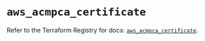 # `aws_acmpca_certificate`

Refer to the Terraform Registry for docs: [`aws_acmpca_certificate`](https://registry.terraform.io/providers/hashicorp/aws/6.9.0/docs/resources/acmpca_certificate).
